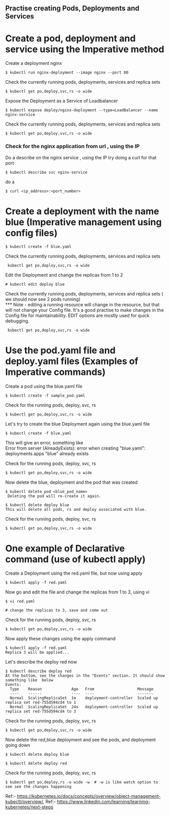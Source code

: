 
## Practise creating Pods, Deployments and Services

# Create a pod, deployment and service using the Imperative method
Create a deployment nginx
```
$ kubectl run nginx-deployment --image nginx --port 80
```
Check the currently running pods, deployments, services and replica sets
```
$ kubectl get po,deploy,svc,rs -o wide
```
Expose the Deployment as a Service of Loadbalancer 
```
$ kubectl expose deploy/nginx-deployment --type=LoadBalancer --name nginx-service 
```
Check the currently running pods, deployments, services and replica sets
```
$ kubectl get po,deploy,svc,rs -o wide
```
### Check for the nginx application from url , using the IP 
Do a describe on the nginx service , using the IP try doing a curl for that port
```
$ kubectl describe svc nginx-service
```
do a 
```
$ curl <ip_address>:<port_number>

```

# Create a deployment with the name blue  (Imperative management using config files)
```
$ kubectl create -f blue.yaml
```
Check the currently running pods, deployments, services and replica sets
```
 kubectl get po,deploy,svc,rs -o wide
```

Edit the Deployment and change the replicas from 1 to 2

```
# kubectl edit deploy blue
```
Check the currently running pods, deployments, services and replica sets ( we should now see 2 pods running)
<br>
*** Note - editing a running resource will change in the resource, but that will not change your Config file. It's a good practise to make changes in the Config file for maintainability. EDIT options are mostly used for quick debugging.


```
 kubectl get po,deploy,svc,rs -o wide
```
# Use the pod.yaml file and deploy.yaml files (Examples of Imperative commands)

Create a pod using the blue.yaml file
```
$ kubectl create -f sample_pod.yaml
```
Check for the running pods, deploy, svc, rs
```
$ kubectl get po,deploy,svc,rs -o wide
```

Let's try to create the blue Deployment again using the blue.yaml file
```
$ kubectl create -f blue.yaml
```
This will give an error, something like <br>
Error from server (AlreadyExists): error when creating "blue.yaml": deployments.apps "blue" already exists

Check for the running pods, deploy, svc, rs
```
$ kubectl get po,deploy,svc,rs -o wide
```

Now delete the blue, deployment and the pod that was created
```
$ kubectl delete pod <blue_pod_name>
 Deleting the pod will re-create it again.

$ kubectl delete deploy blue
This will delete all pods, rs and deploy associated with blue.
```
Check for the running pods, deploy, svc, rs
```
$ kubectl get po,deploy,svc,rs -o wide
```

# One example of Declarative command (use of kubectl apply)

Create a Deployment using the red.yaml file, but now using apply
```
$ kubectl apply -f red.yaml
```
Now go and edit the file and change the replicas from 1 to 3, using vi
```
$ vi red.yaml

# change the replicas to 3, save and come out
```
Check for the running pods, deploy, svc, rs
```
$ kubectl get po,deploy,svc,rs -o wide
```
Now apply these changes using the apply command
```
$ kubectl apply -f red.yaml
Replica 3 will be applied...
```

Let's describe the deploy red now
```
$ kubectl describe deploy red
At the bottom, see the changes in the "Events" section. It should show something like  below
Events:
  Type    Reason             Age   From                   Message
  ----    ------             ----  ----                   -------
  Normal  ScalingReplicaSet  1m    deployment-controller  Scaled up replica set red-755d594cd4 to 1
  Normal  ScalingReplicaSet  24s   deployment-controller  Scaled up replica set red-755d594cd4 to 3
```

Check for the running pods, deploy, svc, rs
```
$ kubectl get po,deploy,svc,rs -o wide
```

Now delete the red,blue deployment and see the pods, and deployment going down
```
$ kubectl delete deploy blue

$ kubectl delete deploy red
```
Check for the running pods, deploy, svc, rs
```
$ kubectl get po,deploy,rs -o wide -w  # -w is like watch option to see see the changes happening
```


Ref:- https://kubernetes.io/docs/concepts/overview/object-management-kubectl/overview/,
Ref:- https://www.linkedin.com/learning/learning-kubernetes/next-steps


